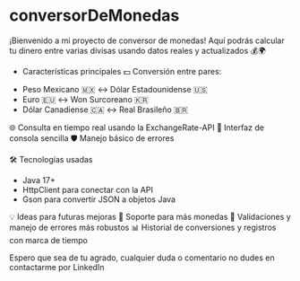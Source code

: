 # conversorDeMonedas
¡Bienvenido a mi proyecto de conversor de monedas!  Aquí podrás calcular tu dinero entre varias divisas usando datos reales y actualizados 💰🌍

* Características principales
💵 Conversión entre pares:
- Peso Mexicano 🇲🇽 ↔ Dólar Estadounidense 🇺🇸
- Euro 🇪🇺 ↔ Won Surcoreano 🇰🇷
- Dólar Canadiense 🇨🇦 ↔ Real Brasileño 🇧🇷

🌐 Consulta en tiempo real usando la ExchangeRate-API
💬 Interfaz de consola sencilla 
🛡️ Manejo básico de errores

🛠️ Tecnologías usadas
- Java 17+ 
- HttpClient para conectar con la API 
- Gson para convertir JSON a objetos Java 

💡 Ideas para futuras mejoras
🌈 Soporte para más monedas
💬 Validaciones y manejo de errores más robustos
📊 Historial de conversiones y registros con marca de tiempo

Espero que sea de tu agrado, cualquier duda o comentario no dudes en contactarme por LinkedIn
